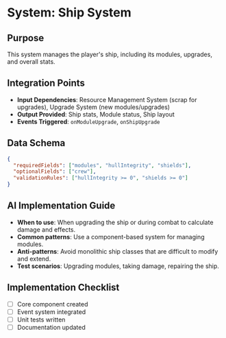 # System: Ship System
## Purpose
This system manages the player's ship, including its modules, upgrades, and overall stats.

## Integration Points
- **Input Dependencies**: Resource Management System (scrap for upgrades), Upgrade System (new modules/upgrades)
- **Output Provided**: Ship stats, Module status, Ship layout
- **Events Triggered**: `onModuleUpgrade`, `onShipUpgrade`

## Data Schema
```json
{
  "requiredFields": ["modules", "hullIntegrity", "shields"],
  "optionalFields": ["crew"],
  "validationRules": ["hullIntegrity >= 0", "shields >= 0"]
}
```

## AI Implementation Guide
- **When to use**: When upgrading the ship or during combat to calculate damage and effects.
- **Common patterns**: Use a component-based system for managing modules.
- **Anti-patterns**: Avoid monolithic ship classes that are difficult to modify and extend.
- **Test scenarios**: Upgrading modules, taking damage, repairing the ship.

## Implementation Checklist
- [ ] Core component created
- [ ] Event system integrated
- [ ] Unit tests written
- [ ] Documentation updated